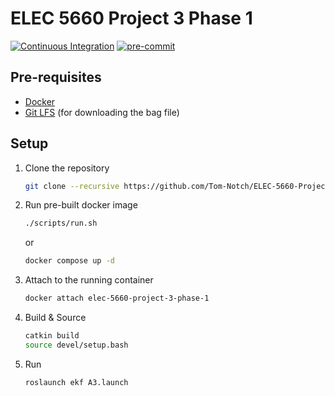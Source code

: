 # ELEC 5660 Project 3 Phase 1

[![Continuous Integration](https://github.com/Tom-Notch/ELEC-5660-Project-3-Phase-1/actions/workflows/ci.yml/badge.svg)](https://github.com/Tom-Notch/ELEC-5660-Project-3-Phase-1/actions/workflows/ci.yml) [![pre-commit](https://github.com/Tom-Notch/ELEC-5660-Project-3-Phase-1/actions/workflows/pre-commit.yml/badge.svg)](https://github.com/Tom-Notch/ELEC-5660-Project-3-Phase-1/actions/workflows/pre-commit.yml)

## Pre-requisites

- [Docker](https://docs.docker.com/get-docker/)
- [Git LFS](https://git-lfs.github.com/) (for downloading the bag file)

## Setup

1. Clone the repository

   ```bash
   git clone --recursive https://github.com/Tom-Notch/ELEC-5660-Project-3-Phase-1.git
   ```

1. Run pre-built docker image

   ```bash
   ./scripts/run.sh
   ```

   or

   ```bash
   docker compose up -d
   ```

1. Attach to the running container

   ```bash
   docker attach elec-5660-project-3-phase-1
   ```

1. Build & Source

   ```bash
   catkin build
   source devel/setup.bash
   ```

1. Run

   ```bash
   roslaunch ekf A3.launch
   ```
